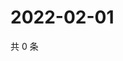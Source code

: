 # 2022-02-01

共 0 条

<!-- BEGIN WEIBO -->
<!-- 最后更新时间 Tue Feb 01 2022 13:10:51 GMT+0800 (China Standard Time) -->

<!-- END WEIBO -->
